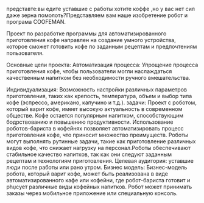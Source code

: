представте:вы едите уставшие с работы хотите коффе ,но у вас нет сил даже зерна помолоть?Представляем вам наше изобретение робот и програма COOFEMAN.

Проект по разработке программы для автоматизированного приготовления кофе направлен на создание умного устройства, которое сможет готовить кофе по заданным рецептам и предпочтениям пользователя.

Основные цели проекта:
Автоматизация процесса: Упрощение процесса приготовления кофе, чтобы пользователи могли наслаждаться качественным напитком без необходимости ручного вмешательства.

Индивидуализация: Возможность настройки различных параметров приготовления, таких как крепость, температура, объем и выбор типа кофе (эспрессо, американо, капучино и т.д.).
задачи:
Проект с роботом, который варит кофе, имеет высокую актуальность в современном обществе. Кофе остается популярным напитком, способствующим бодрствованию и повышению продуктивности. Использование роботов-бариста в кофейнях позволяет автоматизировать процесс приготовления кофе, что приносит множество преимуществ.
Роботы могут выполнять рутинные задачи, такие как приготовление различных видов кофе, что снижает нагрузку на персонал.Роботы обеспечивают стабильное качество напитков, так как они следуют заданным рецептам и технологиям приготовления.
Целевая аудитория:
уставшие люди после работы или рано утром.
Бизнес модель:
Бизнес-модель робота, который варит кофе, может быть реализована в виде автоматизированного кафе или кофейни, где робот-бариста готовит и phụcует различные виды кофейных напитков. Робот может принимать заказы через мобильное приложение или специальную консоль.

